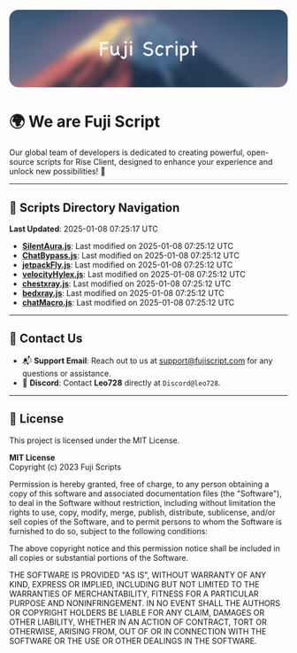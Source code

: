 ![Banner](.github/b.webp)

# 🌍 **We are Fuji Script**

Our global team of developers is dedicated to creating powerful, open-source scripts for Rise Client, designed to enhance your experience and unlock new possibilities! 🌟

---
<!-- SCRIPTS_NAVIGATION_START -->
## 📂 **Scripts Directory Navigation**

**Last Updated**: 2025-01-08 07:25:17 UTC

- **[SilentAura.js](scripts/SilentAura.js)**: Last modified on 2025-01-08 07:25:12 UTC
- **[ChatBypass.js](scripts/ChatBypass.js)**: Last modified on 2025-01-08 07:25:12 UTC
- **[jetpackFly.js](scripts/jetpackFly.js)**: Last modified on 2025-01-08 07:25:12 UTC
- **[velocityHylex.js](scripts/velocityHylex.js)**: Last modified on 2025-01-08 07:25:12 UTC
- **[chestxray.js](scripts/chestxray.js)**: Last modified on 2025-01-08 07:25:12 UTC
- **[bedxray.js](scripts/bedxray.js)**: Last modified on 2025-01-08 07:25:12 UTC
- **[chatMacro.js](scripts/chatMacro.js)**: Last modified on 2025-01-08 07:25:12 UTC

<!-- SCRIPTS_NAVIGATION_END -->

---

## 💬 **Contact Us**  
- 📬 **Support Email**: Reach out to us at [support@fujiscript.com](mailto:support@fujiscript.com) for any questions or assistance.  
- 💬 **Discord**: Contact **Leo728** directly at `Discord@leo728`.

---

## 📜 **License**

This project is licensed under the MIT License.  

**MIT License**  
Copyright (c) 2023 Fuji Scripts  

Permission is hereby granted, free of charge, to any person obtaining a copy of this software and associated documentation files (the "Software"), to deal in the Software without restriction, including without limitation the rights to use, copy, modify, merge, publish, distribute, sublicense, and/or sell copies of the Software, and to permit persons to whom the Software is furnished to do so, subject to the following conditions:  

The above copyright notice and this permission notice shall be included in all copies or substantial portions of the Software.  

THE SOFTWARE IS PROVIDED "AS IS", WITHOUT WARRANTY OF ANY KIND, EXPRESS OR IMPLIED, INCLUDING BUT NOT LIMITED TO THE WARRANTIES OF MERCHANTABILITY, FITNESS FOR A PARTICULAR PURPOSE AND NONINFRINGEMENT. IN NO EVENT SHALL THE AUTHORS OR COPYRIGHT HOLDERS BE LIABLE FOR ANY CLAIM, DAMAGES OR OTHER LIABILITY, WHETHER IN AN ACTION OF CONTRACT, TORT OR OTHERWISE, ARISING FROM, OUT OF OR IN CONNECTION WITH THE SOFTWARE OR THE USE OR OTHER DEALINGS IN THE SOFTWARE.  
